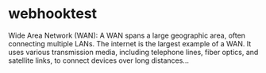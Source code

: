# webhooktest

Wide Area Network (WAN): A WAN spans a large geographic area, often connecting multiple LANs. The internet is the largest example of a WAN. It uses various transmission media, including telephone lines, fiber optics, and satellite links, to connect devices over long distances...
